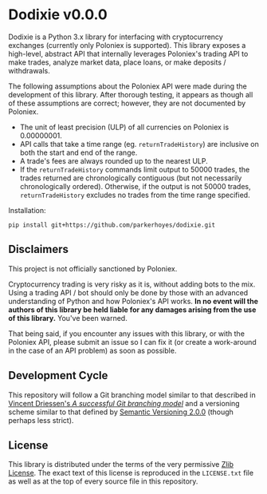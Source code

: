 # Dodixie v0.0.0

Dodixie is a Python 3.x library for interfacing with cryptocurrency exchanges
(currently only Poloniex is supported). This library exposes a high-level,
abstract API that internally leverages Poloniex's trading API to make trades,
analyze market data, place loans, or make deposits / withdrawals.

The following assumptions about the Poloniex API were made during the
development of this library. After thorough testing, it appears as though all of
these assumptions are correct; however, they are not documented by Poloniex.

- The unit of least precision (ULP) of all currencies on Poloniex is 0.00000001.
- API calls that take a time range (eg. `returnTradeHistory`) are inclusive on
  both the start and end of the range.
- A trade's fees are always rounded up to the nearest ULP.
- If the `returnTradeHistory` commands limit output to 50000 trades, the trades
  returned are chronologically contiguous (but not necessarily chronologically
  ordered). Otherwise, if the output is not 50000 trades, `returnTradeHistory`
  excludes no trades from the time range specified.

Installation:

```
pip install git+https://github.com/parkerhoyes/dodixie.git
```

## Disclaimers

This project is not officially sanctioned by Poloniex.

Cryptocurrency trading is very risky as it is, without adding bots to the mix.
Using a trading API / bot should only be done by those with an advanced
understanding of Python and how Poloniex's API works. **In no event will the
authors of this library be held liable for any damages arising from the use of
this library.** You've been warned.

That being said, if you encounter any issues with this library, or with the
Poloniex API, please submit an issue so I can fix it (or create a work-around in
the case of an API problem) as soon as possible.

## Development Cycle

This repository will follow a Git branching model similar to that described in
[Vincent Driessen's *A successful Git branching
model*](http://nvie.com/posts/a-successful-git-branching-model/) and a
versioning scheme similar to that defined by [Semantic Versioning
2.0.0](http://semver.org/) (though perhaps less strict).

## License

This library is distributed under the terms of the very permissive [Zlib
License](https://opensource.org/licenses/Zlib). The exact text of this license
is reproduced in the `LICENSE.txt` file as well as at the top of every source
file in this repository.

